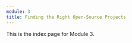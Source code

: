 ```yaml
---
module: 3
title: Finding the Right Open-Source Projects
---
```


This is the index page for Module 3. 
